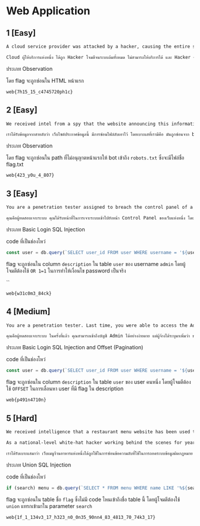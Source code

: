 # Web Application

## 1 [Easy]

```txt
A cloud service provider was attacked by a hacker, causing the entire system to go down and become unavailable. The hacker left a secret message on the website, and you've been assigned to find that hidden message.

Cloud ผู้ให้บริการแห่งหนึ่ง ได้ถูก Hacker โจมตีจนระบบล้มทั้งหมด ไม่สามารถให้บริการได้ และ Hacker คนนั้น ได้ทิ้งข้อความลับเอาไว้ในเว็บนั้น และคุณได้รับหน้าที่ให้ค้นหาข้อความลับดังกล่าวในเว็บไซต์
```

ประเภท Observation

โดย flag จะถูกซ่อนใน HTML หน้าแรก

`web{7h15_15_c4745720ph1c}`

## 2 [Easy]

```txt
We received intel from a spy that the website announcing this information has a hidden file. The only clue we have is that it’s hidden from bots on the internet.

เราได้รับข้อมูลจากสายลับว่า เว็บไซต์ประกาศข้อมูลนี้ มีการซ่อนไฟล์ลับเอาไว้ โดยเบาะแสที่เรามีคือ มันถูกซ่อนจาก bots บน internet
```

ประเภท Observation

โดย flag จะถูกซ่อนใน path ที่ไม่อนุญาตหน้าแรกให้ bot เข้าถึง `robots.txt` ซึ่งจะมีไฟล์ชื่อ flag.txt

`web{423_y0u_4_807}`

## 3 [Easy]

```txt
You are a penetration tester assigned to breach the control panel of a certain website. The client mentioned that if you manage to successfully breach the system, you will find a description meant exclusively for the Admin.

คุณคือผู้ทดสอบเจาะระบบ คุณได้รับหน้าที่ในการเจาะระบบเข้าไปยังหน้า Control Panel ของเว็บแห่งหนึ่ง โดยผู้จ้างระบุว่า ถ้าคุณสามารถเจาะระบบมันได้จริงๆ คุณจะพบกับคำอธิบายเฉพาะ Admin
```

ประเภท Basic Login SQL Injection

code ที่เป็นช่องโหว่

```ts
const user = db.query(`SELECT user_id FROM user WHERE username = '${username}' AND password = '${password}'`).get() as { user_id: number } | null
```

flag จะถูกซ่อนใน column `description` ใน table `user` ของ username `admin` โดยผู้โจมตีต้องใช้ `OR 1=1` ในการทำให้เงื่อนไข password เป็นจริง

``

`web{w31c0m3_84ck}`

## 4 [Medium]

```txt
You are a penetration tester. Last time, you were able to access the Admin account with ease. However, the client has now asked you to test the system further by trying to find a user who also has a special description, just like the Admin, without specifying which user it is.

คุณคือผู้ทดสอบเจาะระบบ ในครั้งที่แล้ว คุณสามารถเข้าถึงบัญชี Admin ได้อย่างง่ายดาย แต่ผู้จ้างได้ระบุมาเพิ่มว่า ช่วยลองทดสอบเจาะระบบเพื่อค้นหา User ที่มีคำอธิบายเฉพาะเหมือนๆ Admin ได้ไหม โดยไม่ได้ระบุว่าเป็น User คนไหน
```

ประเภท Basic Login SQL Injection and Offset (Pagination)

code ที่เป็นช่องโหว่

```ts
const user = db.query(`SELECT user_id FROM user WHERE username = '${username}' AND password = '${password}'`).get() as { user_id: number } | null
```

flag จะถูกซ่อนใน column `description` ใน table `user` ของ user คนหนึ่ง โดยผู้โจมตีต้องใช้ `OFFSET` ในการเลื่อนหา user ที่มี flag ใน description

`web{p491n4710n}`

## 5 [Hard]

```txt
We received intelligence that a restaurant menu website has been used to hide a secret message related to decoding illegal data systems. Our sources indicate that the information is stored in the same database as the restaurant menu data. The criminal who hid the secret message thought the restaurant database would not attract attention. The restaurant in question belongs to the relative of the offender and is located in a foreign country. The problem is that the country is not cooperating with us in accessing the location and data. To prove that the encrypted data we seized is indeed illegal, we need to decrypt it.

As a national-level white-hat hacker working behind the scenes for years, you have been tasked with breaching the restaurant website’s database to uncover the secret message used for decryption.

เราได้รับเบาะแสมาว่า เว็บเมนูร้านอาหารแห่งหนึ่งได้ถูกใช้ในการซ่อนข้อความลับที่ใช้ในการถอดระบบข้อมูลผิดกฎหมาย โดยสายลับเราได้ทราบมาว่า มันถูกเก็บในฐานข้อมูลเดียวกันกับข้อมูลเมนูร้านอาหาร โดยคนร้ายที่ซ่อนข้อความลับคิดว่าฐานข้อมูลร้านอาหารไม่น่าจะสะดุดตาใคร และร้านอาหารนี้เป็นร้านอาหารของญาติผู้กระทำความผิด โดยมันตั้งอยู่ที่ต่างประเทศ ซึ่งปัญหาคือประเทศนั้นไม่ให้ความร่วมมือเราในการเข้าถึงสถานที่และข้อมูลนั้น เพื่อพิสูจว่าข้อมูลที่เข้ารหัสที่เรายึดมาได้นั้นเป็นข้อมูลผิดกฎหมายจริง เราจะต้องถอดรหัสมันออกมาให้ได้ โดยเราในฐานะ Hacker สายขาวระดับประเทศที่ทำงานเบื้องหลังอย่างลับๆมานาน ได้รับมอบหมายให้โจมตีเข้าไปยังฐานข้อมูลของเว็บเมนูร้านอาหารแห่งนั้น เพื่อค้นหาข้อความลับที่ใช้ในการถอดรหัส
```

ประเภท Union SQL Injection

code ที่เป็นช่องโหว่

```ts
if (search) menu = db.query(`SELECT * FROM menu WHERE name LIKE '%${search}%'`).all() as Menu[]
```

flag จะถูกซ่อนใน table ชื่อ `flag` ซึ่งไม่มี code ไหนเข้าถึงชื่อ table นี้ โดยผู้โจมตีต้องใช้ `union` แทรกเข้ามาใน parameter `search`

`web{1f_1_134v3_17_h323_n0_0n35_90nn4_83_4813_70_74k3_17}`
